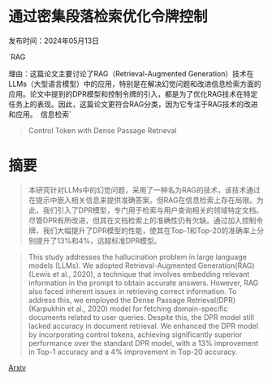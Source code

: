 # 通过密集段落检索优化令牌控制

发布时间：2024年05月13日

`RAG

理由：这篇论文主要讨论了RAG（Retrieval-Augmented Generation）技术在LLMs（大型语言模型）中的应用，特别是在解决幻觉问题和改进信息检索方面的应用。论文中提到的DPR模型和控制令牌的引入，都是为了优化RAG技术在特定任务上的表现。因此，这篇论文更符合RAG分类，因为它专注于RAG技术的改进和应用。` `信息检索`

> Control Token with Dense Passage Retrieval

# 摘要

> 本研究针对LLMs中的幻觉问题，采用了一种名为RAG的技术，该技术通过在提示中嵌入相关信息来提供准确答案。但RAG在信息检索上存在局限。为此，我们引入了DPR模型，专门用于检索与用户查询相关的领域特定文档。尽管DPR有所改进，但其在文档检索上的准确性仍有欠缺。通过加入控制令牌，我们大幅提升了DPR模型的性能，使其在Top-1和Top-20的准确率上分别提升了13%和4%，远超标准DPR模型。

> This study addresses the hallucination problem in large language models (LLMs). We adopted Retrieval-Augmented Generation(RAG) (Lewis et al., 2020), a technique that involves embedding relevant information in the prompt to obtain accurate answers. However, RAG also faced inherent issues in retrieving correct information. To address this, we employed the Dense Passage Retrieval(DPR) (Karpukhin et al., 2020) model for fetching domain-specific documents related to user queries. Despite this, the DPR model still lacked accuracy in document retrieval. We enhanced the DPR model by incorporating control tokens, achieving significantly superior performance over the standard DPR model, with a 13% improvement in Top-1 accuracy and a 4% improvement in Top-20 accuracy.

[Arxiv](https://arxiv.org/abs/2405.13008)